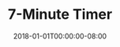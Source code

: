 ---
redirect_from:
- "/7"
date: "2018-01-01T00:00:00-08:00"
layout: timer
published: TRUE
title: "7-Minute Timer"
minutes: 7
---